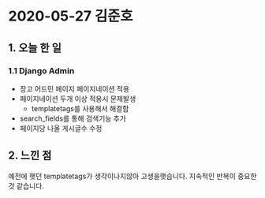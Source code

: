 # 2020-05-27 김준호

## 1. 오늘 한 일

### 1.1 Django Admin

- 장고 어드민 페이지 페이지네이션 적용
- 페이지네이션 두개 이상 적용시 문제발생
  - templatetags를 사용해서 해결함
- search_fields를 통해 검색기능 추가
- 페이지당 나올 게시글수 수정



## 2. 느낀 점

예전에 햇던 templatetags가 생각이나지않아 고생을햇습니다. 지속적인 반복이 중요한것 같습니다.



